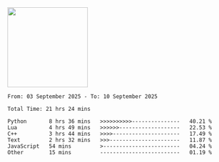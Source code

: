 <img height="180em" src="https://github-readme-stats-eight-theta.vercel.app/api?username=bkundev&show_icons=true&theme=radical&include_all_commits=true&count_private=true"/>
<!--START_SECTION:waka-->

```all_time
From: 03 September 2025 - To: 10 September 2025

Total Time: 21 hrs 24 mins

Python       8 hrs 36 mins   >>>>>>>>>>---------------   40.21 %
Lua          4 hrs 49 mins   >>>>>>-------------------   22.53 %
C++          3 hrs 44 mins   >>>>---------------------   17.49 %
Text         2 hrs 32 mins   >>>----------------------   11.87 %
JavaScript   54 mins         >------------------------   04.24 %
Other        15 mins         -------------------------   01.19 %
```

<!--END_SECTION:waka-->
